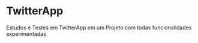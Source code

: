 TwitterApp
==========

Estudos e Testes em TwitterApp em um Projeto com todas funcionalidades experimentadas
